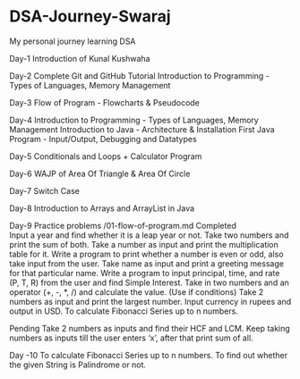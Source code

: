 # DSA-Journey-Swaraj
My personal journey learning DSA

Day-1
Introduction of Kunal Kushwaha

Day-2
Complete Git and GitHub Tutorial
Introduction to Programming - Types of Languages, Memory Management

Day-3 
Flow of Program - Flowcharts & Pseudocode

Day-4
Introduction to Programming - Types of Languages, Memory Management
Introduction to Java - Architecture & Installation
First Java Program - Input/Output, Debugging and Datatypes

Day-5
Conditionals and Loops + Calculator Program

Day-6
WAJP of Area Of Triangle & Area Of Circle 

Day-7
Switch Case

Day-8
Introduction to Arrays and ArrayList in Java

Day-9
Practice problems /01-flow-of-program.md
Completed  
Input a year and find whether it is a leap year or not.
Take two numbers and print the sum of both.
Take a number as input and print the multiplication table for it.
Write a program to print whether a number is even or odd, also take input from the user.
Take name as input and print a greeting message for that particular name.
Write a program to input principal, time, and rate (P, T, R) from the user and find Simple Interest.
Take in two numbers and an operator (+, -, *, /) and calculate the value. (Use if conditions)
Take 2 numbers as input and print the largest number.
Input currency in rupees and output in USD.
To calculate Fibonacci Series up to n numbers.

Pending
Take 2 numbers as inputs and find their HCF and LCM.
Keep taking numbers as inputs till the user enters ‘x’, after that print sum of all.

Day -10
To calculate Fibonacci Series up to n numbers.
To find out whether the given String is Palindrome or not.